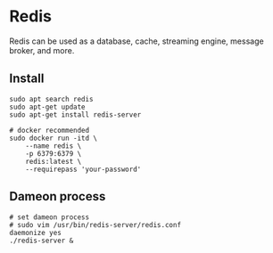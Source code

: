 # Redis

Redis can be used as a database, cache, streaming engine, message broker, and more.

## Install

```shell
sudo apt search redis
sudo apt-get update
sudo apt-get install redis-server

# docker recommended
sudo docker run -itd \
    --name redis \
    -p 6379:6379 \
    redis:latest \
    --requirepass 'your-password'
```

## Dameon process

```shell
# set dameon process
# sudo vim /usr/bin/redis-server/redis.conf
daemonize yes
./redis-server &
```
